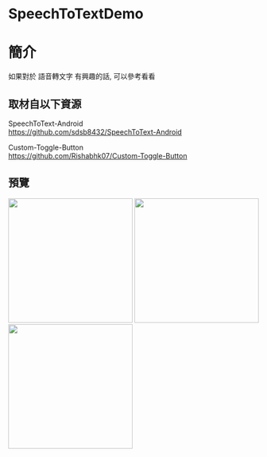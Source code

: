 # SpeechToTextDemo

簡介
==================================
如果對於 語音轉文字 有興趣的話, 可以參考看看                                   

取材自以下資源
--------
SpeechToText-Android                                   
https://github.com/sdsb8432/SpeechToText-Android

Custom-Toggle-Button          
https://github.com/Rishabhk07/Custom-Toggle-Button
                              
預覽
--------
<p align="left">
  <img src="https://i.imgur.com/U8PTnet.png" width="250"/>
  <img src="https://i.imgur.com/SNSL2Tk.png" width="250"/>
  <img src="https://i.imgur.com/f0Kw3JB.png" width="250"/>
</p>                                 

